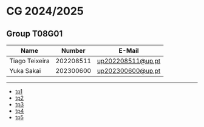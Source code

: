 # CG 2024/2025

## Group T08G01
| Name             | Number    | E-Mail             |
| ---------------- | --------- | ------------------ |
| Tiago Teixeira   | 202208511 | up202208511@up.pt  |
| Yuka Sakai       | 202300600 | up202300600@up.pt  |

----

  - [tp1](tp1/README.md)
  - [tp2](tp2/README.md)
  - [tp3](tp3/README.md)
  - [tp4](tp4/README.md)
  - [tp5](tp5/README.md)